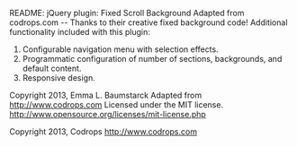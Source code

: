 README:
jQuery plugin: Fixed Scroll Background
Adapted from codrops.com -- Thanks to their creative fixed background code!
Additional functionality included with this plugin:
1. Configurable navigation menu with selection effects.
2. Programmatic configuration of number of sections, backgrounds, and default content.
3. Responsive design.

Copyright 2013, Emma L. Baumstarck
Adapted from http://www.codrops.com
Licensed under the MIT license.
http://www.opensource.org/licenses/mit-license.php

Copyright 2013, Codrops
http://www.codrops.com
